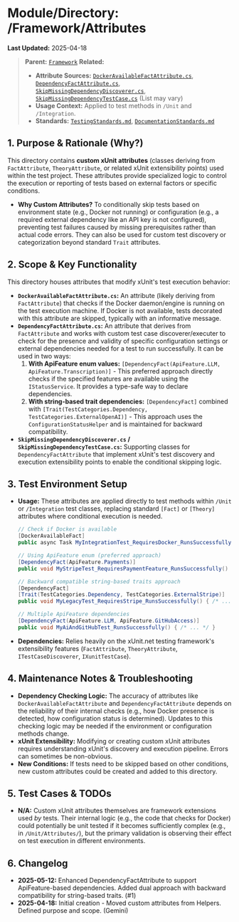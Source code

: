 # Module/Directory: /Framework/Attributes

**Last Updated:** 2025-04-18

> **Parent:** [`Framework`](../README.md)
> **Related:**
> * **Attribute Sources:** [`DockerAvailableFactAttribute.cs`](DockerAvailableFactAttribute.cs), [`DependencyFactAttribute.cs`](DependencyFactAttribute.cs), [`SkipMissingDependencyDiscoverer.cs`](SkipMissingDependencyDiscoverer.cs), [`SkipMissingDependencyTestCase.cs`](SkipMissingDependencyTestCase.cs) (List may vary)
> * **Usage Context:** Applied to test methods in `/Unit` and `/Integration`.
> * **Standards:** [`TestingStandards.md`](../../../Docs/Standards/TestingStandards.md), [`DocumentationStandards.md`](../../../Docs/Development/DocumentationStandards.md)

## 1. Purpose & Rationale (Why?)

This directory contains **custom xUnit attributes** (classes deriving from `FactAttribute`, `TheoryAttribute`, or related xUnit extensibility points) used within the test project. These attributes provide specialized logic to control the execution or reporting of tests based on external factors or specific conditions.

* **Why Custom Attributes?** To conditionally skip tests based on environment state (e.g., Docker not running) or configuration (e.g., a required external dependency like an API key is not configured), preventing test failures caused by missing prerequisites rather than actual code errors. They can also be used for custom test discovery or categorization beyond standard `Trait` attributes.

## 2. Scope & Key Functionality

This directory houses attributes that modify xUnit's test execution behavior:

* **`DockerAvailableFactAttribute.cs`:** An attribute (likely deriving from `FactAttribute`) that checks if the Docker daemon/engine is running on the test execution machine. If Docker is not available, tests decorated with this attribute are skipped, typically with an informative message.
* **`DependencyFactAttribute.cs`:** An attribute that derives from `FactAttribute` and works with custom test case discoverer/executer to check for the presence and validity of specific configuration settings or external dependencies needed for a test to run successfully. It can be used in two ways:
  1. **With ApiFeature enum values:** `[DependencyFact(ApiFeature.LLM, ApiFeature.Transcription)]` - This preferred approach directly checks if the specified features are available using the `IStatusService`. It provides a type-safe way to declare dependencies.
  2. **With string-based trait dependencies:** `[DependencyFact]` combined with `[Trait(TestCategories.Dependency, TestCategories.ExternalOpenAI)]` - This approach uses the `ConfigurationStatusHelper` and is maintained for backward compatibility.
* **`SkipMissingDependencyDiscoverer.cs` / `SkipMissingDependencyTestCase.cs`:** Supporting classes for `DependencyFactAttribute` that implement xUnit's test discovery and execution extensibility points to enable the conditional skipping logic.

## 3. Test Environment Setup

* **Usage:** These attributes are applied directly to test methods within `/Unit` or `/Integration` test classes, replacing standard `[Fact]` or `[Theory]` attributes where conditional execution is needed.
    ```csharp
    // Check if Docker is available
    [DockerAvailableFact]
    public async Task MyIntegrationTest_RequiresDocker_RunsSuccessfully() { /* ... */ }

    // Using ApiFeature enum (preferred approach)
    [DependencyFact(ApiFeature.Payments)]
    public void MyStripeTest_RequiresPaymentFeature_RunsSuccessfully() { /* ... */ }

    // Backward compatible string-based traits approach
    [DependencyFact]
    [Trait(TestCategories.Dependency, TestCategories.ExternalStripe)]
    public void MyLegacyTest_RequiresStripe_RunsSuccessfully() { /* ... */ }

    // Multiple ApiFeature dependencies
    [DependencyFact(ApiFeature.LLM, ApiFeature.GitHubAccess)]
    public void MyAiAndGitHubTest_RunsSuccessfully() { /* ... */ }
    ```
* **Dependencies:** Relies heavily on the xUnit.net testing framework's extensibility features (`FactAttribute`, `TheoryAttribute`, `ITestCaseDiscoverer`, `IXunitTestCase`).

## 4. Maintenance Notes & Troubleshooting

* **Dependency Checking Logic:** The accuracy of attributes like `DockerAvailableFactAttribute` and `DependencyFactAttribute` depends on the reliability of their internal checks (e.g., how Docker presence is detected, how configuration status is determined). Updates to this checking logic may be needed if the environment or configuration methods change.
* **xUnit Extensibility:** Modifying or creating custom xUnit attributes requires understanding xUnit's discovery and execution pipeline. Errors can sometimes be non-obvious.
* **New Conditions:** If tests need to be skipped based on other conditions, new custom attributes could be created and added to this directory.

## 5. Test Cases & TODOs

* **N/A:** Custom xUnit attributes themselves are framework extensions used *by* tests. Their internal logic (e.g., the code that checks for Docker) could potentially be unit tested if it becomes sufficiently complex (e.g., in `/Unit/Attributes/`), but the primary validation is observing their effect on test execution in different environments.

## 6. Changelog

* **2025-05-12:** Enhanced DependencyFactAttribute to support ApiFeature-based dependencies. Added dual approach with backward compatibility for string-based traits. (#1)
* **2025-04-18:** Initial creation - Moved custom attributes from Helpers. Defined purpose and scope. (Gemini)

